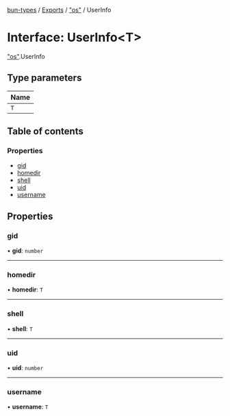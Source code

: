 [bun-types](https://github.com/oven-sh/bun-types/blob/master/api-docs/README.md) / [Exports](https://github.com/oven-sh/bun-types/blob/master/api-docs/modules.md) / ["os"](https://github.com/oven-sh/bun-types/blob/master/api-docs/modules/os_.md) / UserInfo

# Interface: UserInfo<T\>

["os"](https://github.com/oven-sh/bun-types/blob/master/api-docs/modules/os_.md).UserInfo

## Type parameters

| Name |
| :------ |
| `T` |

## Table of contents

### Properties

- [gid](https://github.com/oven-sh/bun-types/blob/master/api-docs/interfaces/os_.UserInfo.md#gid)
- [homedir](https://github.com/oven-sh/bun-types/blob/master/api-docs/interfaces/os_.UserInfo.md#homedir)
- [shell](https://github.com/oven-sh/bun-types/blob/master/api-docs/interfaces/os_.UserInfo.md#shell)
- [uid](https://github.com/oven-sh/bun-types/blob/master/api-docs/interfaces/os_.UserInfo.md#uid)
- [username](https://github.com/oven-sh/bun-types/blob/master/api-docs/interfaces/os_.UserInfo.md#username)

## Properties

### gid

• **gid**: `number`

___

### homedir

• **homedir**: `T`

___

### shell

• **shell**: `T`

___

### uid

• **uid**: `number`

___

### username

• **username**: `T`
